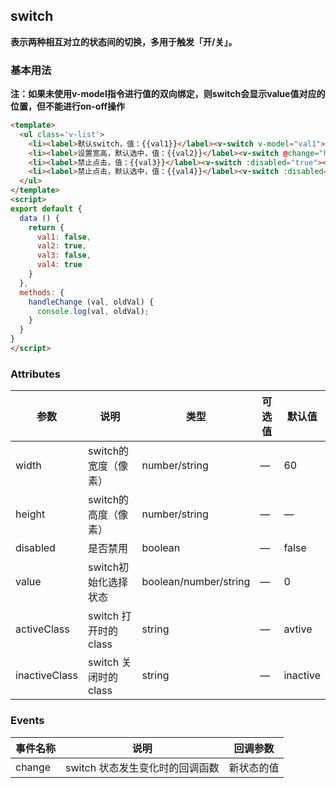 ## switch

**表示两种相互对立的状态间的切换，多用于触发「开/关」。**

### 基本用法

**注：如果未使用v-model指令进行值的双向绑定，则switch会显示value值对应的位置，但不能进行on-off操作**

```html
<template>
  <ul class='v-list'>
    <li><label>默认switch，值：{{val1}}</label><v-switch v-model="val1"></v-switch></li>
    <li><label>设置宽高，默认选中，值：{{val2}}</label><v-switch @change="handleChange" v-model="val2" width="50" height="30"></v-switch></li>
    <li><label>禁止点击，值：{{val3}}</label><v-switch :disabled="true"></v-switch></li>
    <li><label>禁止点击，默认选中，值：{{val4}}</label><v-switch :disabled="true" v-model="val4"></v-switch></li>
  </ul>
</template>
<script>
export default {
  data () {
    return {
      val1: false,
      val2: true,
      val3: false,
      val4: true
    }
  },
  methods: {
    handleChange (val, oldVal) {
      console.log(val, oldVal);
    }
  }
}
</script>
```

### Attributes

| 参数      | 说明    | 类型      | 可选值       | 默认值   |
|---------- |-------- |---------- |-------------  |-------- |
| width  | switch的宽度（像素）    | number/string   | — | 60 |
| height  | switch的高度（像素）    | number/string   | — | — |
| disabled  | 是否禁用    | boolean   | — | false   |
| value  | switch初始化选择状态    | boolean/number/string   | — | 0 |
| activeClass  | switch 打开时的class    | string   | — | avtive |
| inactiveClass  | switch 关闭时的class    | string   | — | inactive |

### Events
| 事件名称      | 说明    | 回调参数      |
|---------- |-------- |---------- |
| change  | switch 状态发生变化时的回调函数    | 新状态的值 |

